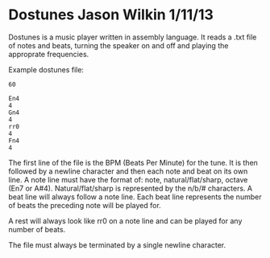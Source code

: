 Dostunes
Jason Wilkin
1/11/13
========

Dostunes is a music player written in assembly language. It reads a .txt file of notes and beats, turning the speaker on and off and playing the approprate frequencies.

Example dostunes file:

    60

    En4
    4
    Gn4
    4
    rr0
    4
    Fn4
    4

    

The first line of the file is the BPM (Beats Per Minute) for the tune. It is then followed by a newline character and then each note and beat on its own line. A note line must have the format of: note, natural/flat/sharp, octave (En7 or A#4). Natural/flat/sharp is represented by the n/b/# characters. A beat line will always follow a note line. Each beat line represents the number of beats the preceding note will be played for.

A rest will always look like rr0 on a note line and can be played for any number of beats.

The file must always be terminated by a single newline character.
